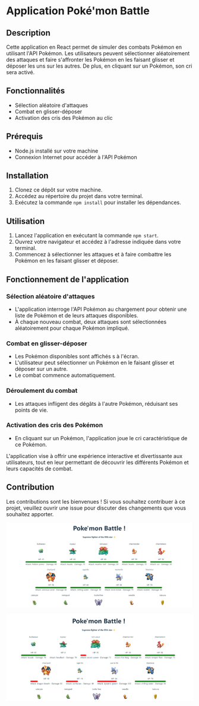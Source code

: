 # Application Poké'mon Battle

## Description
Cette application en React permet de simuler des combats Pokémon en utilisant l'API Pokémon. Les utilisateurs peuvent sélectionner aléatoirement des attaques et faire s'affronter les Pokémon en les faisant glisser et déposer les uns sur les autres. De plus, en cliquant sur un Pokémon, son cri sera activé.

## Fonctionnalités
- Sélection aléatoire d'attaques
- Combat en glisser-déposer
- Activation des cris des Pokémon au clic

## Prérequis
- Node.js installé sur votre machine
- Connexion Internet pour accéder à l'API Pokémon

## Installation
1. Clonez ce dépôt sur votre machine.
2. Accédez au répertoire du projet dans votre terminal.
3. Exécutez la commande `npm install` pour installer les dépendances.

## Utilisation
1. Lancez l'application en exécutant la commande `npm start`.
2. Ouvrez votre navigateur et accédez à l'adresse indiquée dans votre terminal.
3. Commencez à sélectionner les attaques et à faire combattre les Pokémon en les faisant glisser et déposer.

## Fonctionnement de l'application

### Sélection aléatoire d'attaques
- L'application interroge l'API Pokémon au chargement pour obtenir une liste de Pokémon et de leurs attaques disponibles.
- À chaque nouveau combat, deux attaques sont sélectionnées aléatoirement pour chaque Pokémon impliqué.

### Combat en glisser-déposer
- Les Pokémon disponibles sont affichés s à l'écran.
- L'utilisateur peut sélectionner un Pokémon en le faisant glisser et déposer sur un autre.
- Le combat commence automatiquement.

### Déroulement du combat
- Les attaques infligent des dégâts à l'autre Pokémon, réduisant ses points de vie.


### Activation des cris des Pokémon
- En cliquant sur un Pokémon, l'application joue le cri caractéristique de ce Pokémon.

L'application vise à offrir une expérience interactive et divertissante aux utilisateurs, tout en leur permettant de découvrir les différents Pokémon et leurs capacités de combat.


## Contribution
Les contributions sont les bienvenues ! Si vous souhaitez contribuer à ce projet, veuillez ouvrir une issue pour discuter des changements que vous souhaitez apporter.

![pokemon](./src/assets/pokeinst.png)

![fight](./src/assets/fight.png)



